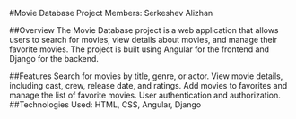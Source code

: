 #Movie Database Project
Members: Serkeshev Alizhan

##Overview
The Movie Database project is a web application that allows users to search for movies, view details about movies, and manage their favorite movies. The project is built using Angular for the frontend and Django for the backend.

##Features
Search for movies by title, genre, or actor.
View movie details, including cast, crew, release date, and ratings.
Add movies to favorites and manage the list of favorite movies.
User authentication and authorization.
##Technologies Used:
HTML, CSS, Angular, Django
